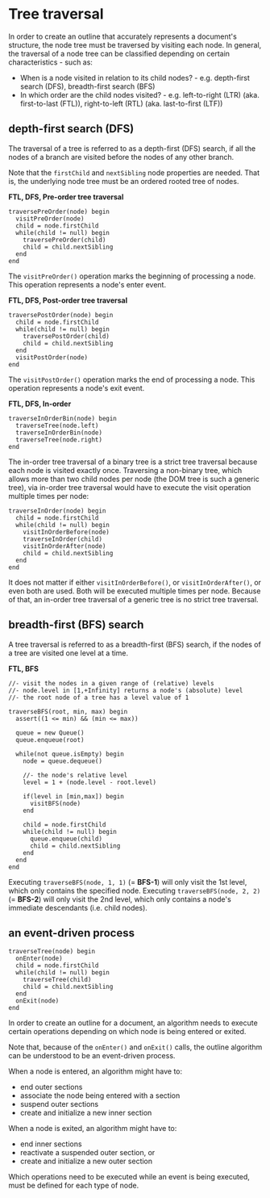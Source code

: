 
<!-- ======================================================================= -->
# Tree traversal

In order to create an outline that accurately represents a document's structure,
the node tree must be traversed by visiting each node. In general, the traversal
of a node tree can be classified depending on certain characteristics - such as:

* When is a node visited in relation to its child nodes? -
  e.g. depth-first search (DFS), breadth-first search (BFS)
* In which order are the child nodes visited? - e.g. left-to-right (LTR)
  (aka. first-to-last (FTL)), right-to-left (RTL) (aka. last-to-first (LTF))

<!-- ======================================================================= -->
## depth-first search (DFS)

The traversal of a tree is referred to as a depth-first (DFS) search, if
all the nodes of a branch are visited before the nodes of any other branch.

Note that the `firstChild` and `nextSibling` node properties are needed.
That is, the underlying node tree must be an ordered rooted tree of nodes.

**FTL, DFS, Pre-order tree traversal**

```
traversePreOrder(node) begin
  visitPreOrder(node)
  child = node.firstChild
  while(child != null) begin
    traversePreOrder(child)
    child = child.nextSibling
  end
end
```

The `visitPreOrder()` operation marks the beginning of processing a node.
This operation represents a node's enter event.

**FTL, DFS, Post-order tree traversal**

```
traversePostOrder(node) begin
  child = node.firstChild
  while(child != null) begin
    traversePostOrder(child)
    child = child.nextSibling
  end
  visitPostOrder(node)
end
```

The `visitPostOrder()` operation marks the end of processing a node.
This operation represents a node's exit event.

**FTL, DFS, In-order**

```
traverseInOrderBin(node) begin
  traverseTree(node.left)
  traverseInOrderBin(node)
  traverseTree(node.right)
end
```

The in-order tree traversal of a binary tree is a strict tree traversal because
each node is visited exactly once. Traversing a non-binary tree, which allows
more than two child nodes per node (the DOM tree is such a generic tree), via
in-order tree traversal would have to execute the visit operation multiple
times per node:

```
traverseInOrder(node) begin
  child = node.firstChild
  while(child != null) begin
    visitInOrderBefore(node)
    traverseInOrder(child)
    visitInOrderAfter(node)
    child = child.nextSibling
  end
end
```

It does not matter if either `visitInOrderBefore()`, or `visitInOrderAfter()`,
or even both are used. Both will be executed multiple times per node. Because of
that, an in-order tree traversal of a generic tree is no strict tree traversal.

<!-- ======================================================================= -->
## breadth-first (BFS) search

A tree traversal is referred to as a breadth-first (BFS) search, if the nodes
of a tree are visited one level at a time.

**FTL, BFS**

```
//- visit the nodes in a given range of (relative) levels
//- node.level in [1,+Infinity] returns a node's (absolute) level
//- the root node of a tree has a level value of 1

traverseBFS(root, min, max) begin
  assert((1 <= min) && (min <= max))

  queue = new Queue()
  queue.enqueue(root)

  while(not queue.isEmpty) begin
    node = queue.dequeue()

    //- the node's relative level
    level = 1 + (node.level - root.level)

    if(level in [min,max]) begin
      visitBFS(node)
    end

    child = node.firstChild
    while(child != null) begin
      queue.enqueue(child)
      child = child.nextSibling
    end
  end
end
```

Executing `traverseBFS(node, 1, 1)` (= **BFS-1**) will only visit the 1st level,
which only contains the specified node. Executing `traverseBFS(node, 2, 2)`
(= **BFS-2**) will only visit the 2nd level, which only contains a node's
immediate descendants (i.e. child nodes).

<!-- ======================================================================= -->
## an event-driven process

```
traverseTree(node) begin
  onEnter(node)
  child = node.firstChild
  while(child != null) begin
    traverseTree(child)
    child = child.nextSibling
  end
  onExit(node)
end
```

In order to create an outline for a document, an algorithm needs to execute
certain operations depending on which node is being entered or exited.

Note that, because of the `onEnter()` and `onExit()` calls, the outline
algorithm can be understood to be an event-driven process.

When a node is entered, an algorithm might have to:

* end outer sections
* associate the node being entered with a section
* suspend outer sections
* create and initialize a new inner section

When a node is exited, an algorithm might have to:

* end inner sections
* reactivate a suspended outer section, or
* create and initialize a new outer section

Which operations need to be executed while an event is being executed, must
be defined for each type of node.

